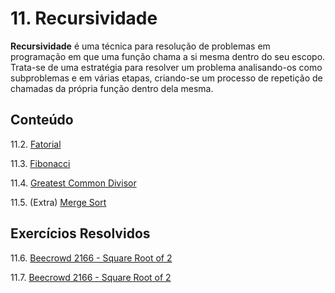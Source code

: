 # 11. Recursividade

**Recursividade** é uma técnica para resolução de problemas em programação em que uma função chama a si mesma dentro do seu escopo. Trata-se de uma estratégia para resolver um problema analisando-os como subproblemas e em várias etapas, criando-se um processo de repetição de chamadas da própria função dentro dela mesma.

## Conteúdo

11.2. [Fatorial](fatorial.md)

11.3. [Fibonacci](fibonacci.md)

11.4. [Greatest Common Divisor](gcd.md)

11.5. (Extra) [Merge Sort](mergesort.md)

## Exercícios Resolvidos

11.6. [Beecrowd 2166 - Square Root of 2](upsolving/beecrowd_2166.c)

11.7. [Beecrowd 2166 - Square Root of 2](upsolving/beecrowd_2166.c)

